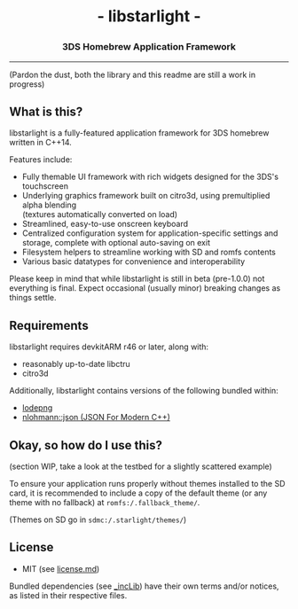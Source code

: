 
# <p align=center> - libstarlight -

### <p align=center> 3DS Homebrew Application Framework
---
(Pardon the dust, both the library and this readme are still a work in progress)

## What is this?
libstarlight is a fully-featured application framework for 3DS homebrew written in C++14.

Features include:
* Fully themable UI framework with rich widgets designed for the 3DS's touchscreen
* Underlying graphics framework built on citro3d, using premultiplied alpha blending
<br> (textures automatically converted on load)
* Streamlined, easy-to-use onscreen keyboard
* Centralized configuration system for application-specific settings and storage, complete with optional auto-saving on exit
* Filesystem helpers to streamline working with SD and romfs contents
* Various basic datatypes for convenience and interoperability

Please keep in mind that while libstarlight is still in beta (pre-1.0.0) not everything is final. Expect occasional (usually minor) breaking changes as things settle.

## Requirements
libstarlight requires devkitARM r46 or later, along with:
* reasonably up-to-date libctru
* citro3d

Additionally, libstarlight contains versions of the following bundled within:
* [lodepng](https://github.com/lvandeve/lodepng)
* [nlohmann::json (JSON For Modern C++)](https://github.com/nlohmann/json)

## Okay, so how do I use this?
(section WIP, take a look at the testbed for a slightly scattered example)

To ensure your application runs properly without themes installed to the SD card, it is recommended to include a copy of the default theme (or any theme with no fallback) at `romfs:/.fallback_theme/`.

(Themes on SD go in `sdmc:/.starlight/themes/`)
 
## License
* MIT (see [license.md](license.md))

Bundled dependencies (see [\_incLib](libstarlight/source/starlight/_incLib)) have their own terms and/or notices, as listed in their respective files.
